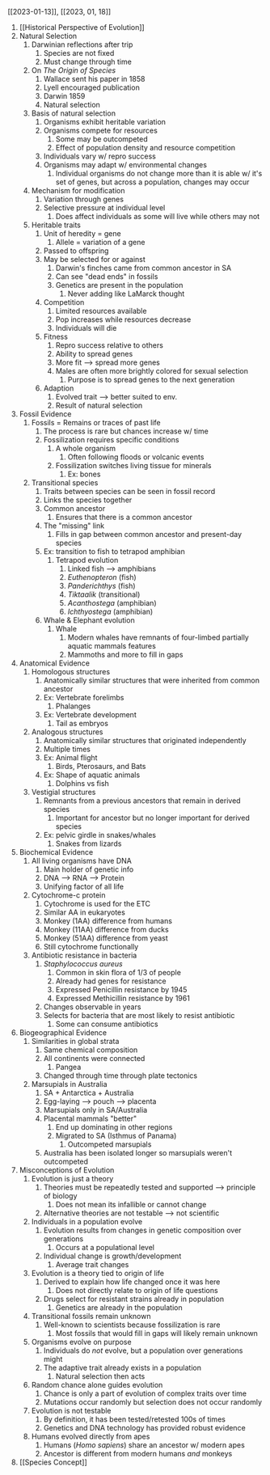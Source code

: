 [[2023-01-13]], [[2023, 01, 18]]

1. [[Historical Perspective of Evolution]]
2. Natural Selection
	1. Darwinian reflections after trip
		1. Species are not fixed
		2. Must change through time
	2. On *The Origin of Species*
		1. Wallace sent his paper in 1858
		2. Lyell encouraged publication
		3. Darwin 1859
		4. Natural selection
	3. Basis of natural selection
		1. Organisms exhibit heritable variation
		2. Organisms compete for resources
			1. Some may be outcompeted
			2. Effect of population density and resource competition
		3. Individuals vary w/ repro success
		4. Organisms may adapt w/ environmental changes
			1. Individual organisms do not change more than it is able w/ it's set of genes, but across a population, changes may occur
	4. Mechanism for modification
		1. Variation through genes
		2. Selective pressure at individual level
			1. Does affect individuals as some will live while others may not
	5. Heritable traits
		1. Unit of heredity = gene
			1. Allele = variation of a gene
		2. Passed to offspring
		3. May be selected for or against
			1. Darwin's finches came from common ancestor in SA 
			2. Can see "dead ends" in fossils
			3. Genetics are present in the population
				1. Never adding like LaMarck thought
		4. Competition
			1. Limited resources available
			2. Pop increases while resources decrease
			3. Individuals will die
		5. Fitness
			1. Repro success relative to others
			2. Ability to spread genes
			3. More fit --> spread more genes
			4. Males are often more brightly colored for sexual selection
				1. Purpose is to spread genes to the next generation
		6. Adaption 
			1. Evolved trait --> better suited to env.
			2. Result of natural selection
3. Fossil Evidence
	1. Fossils = Remains or traces of past life
		1. The process is rare but chances increase w/ time
		2. Fossilization requires specific conditions
			1. A whole organism
				1. Often following floods or volcanic events
			2. Fossilization switches living tissue for minerals 
				1. Ex: bones
	2. Transitional species
		1. Traits between species can be seen in fossil record
		2. Links the species together
		3. Common ancestor
			1. Ensures that there is a common ancestor
		4. The "missing" link
			1. Fills in gap between common ancestor and present-day species
		5. Ex: transition to fish to tetrapod amphibian
			1. Tetrapod evolution
				1. Linked fish --> amphibians
				2. *Euthenopteron* (fish)
				3. *Panderichthys* (fish)
				4. *Tiktaalik* (transitional)
				5. *Acanthostega* (amphibian)
				6. *Ichthyostega* (amphibian)
		6. Whale & Elephant evolution
			1. Whale
				1. Modern whales have remnants of four-limbed partially aquatic mammals features
				2. Mammoths and more to fill in gaps 
4. Anatomical Evidence
	1. Homologous structures
		1. Anatomically similar structures that were inherited from common ancestor
		3. Ex: Vertebrate forelimbs
			1. Phalanges
		4. Ex: Vertebrate development
			1. Tail as embryos
	2. Analogous structures
		1. Anatomically similar structures that originated independently
		2. Multiple times
		3. Ex: Animal flight
			1. Birds, Pterosaurs, and Bats
		4. Ex: Shape of aquatic animals
			1. Dolphins vs fish
	3. Vestigial structures
		1. Remnants from a previous ancestors that remain in derived species
			1. Important for ancestor but no longer important for derived species
		3. Ex: pelvic girdle in snakes/whales
			1. Snakes from lizards
5. Biochemical Evidence
	1. All living organisms have DNA
		1. Main holder of genetic info
		2. DNA --> RNA --> Protein
		3. Unifying factor of all life
	2. Cytochrome-c protein
		1. Cytochrome is used for the ETC
		2. Similar AA in eukaryotes
		3. Monkey (1AA) difference from humans
		4. Monkey (11AA) difference from ducks
		5. Monkey (51AA) difference from yeast
		6. Still cytochrome functionally
	3. Antibiotic resistance in bacteria
		1. *Staphylococcus aureus*
			1. Common in skin flora of 1/3 of people
			2. Already had genes for resistance
			3. Expressed Penicillin resistance by 1945
			4. Expressed Methicillin resistance by 1961
		2. Changes observable in years
		3. Selects for bacteria that are most likely to resist antibiotic
			1. Some can consume antibiotics
6. Biogeographical Evidence
	1. Similarities in global strata
		1. Same chemical composition
		2. All continents were connected
			1. Pangea
		3. Changed through time through plate tectonics
	2. Marsupials in Australia
		1. SA + Antarctica + Australia
		2. Egg-laying --> pouch --> placenta
		3. Marsupials only in SA/Australia
		4. Placental mammals "better"
			1. End up dominating in other regions
			2. Migrated to SA (Isthmus of Panama)
				1. Outcompeted marsupials
		5. Australia has been isolated longer so marsupials weren't outcompeted
7. Misconceptions of Evolution
	1. Evolution is just a theory
		1. Theories must be repeatedly tested and supported --> principle of biology
			1. Does not mean its infallible or cannot change
		2. Alternative theories are not testable --> not scientific
	2. Individuals in a population evolve
		1. Evolution results from changes in genetic composition over generations
			1. Occurs at a populational level
		2. Individual change is growth/development
			1. Average trait changes
	3. Evolution is a theory tied to origin of life
		1. Derived to explain how life changed once it was here
			1. Does not directly relate to origin of life questions
		2. Drugs select for resistant strains already in population
			1. Genetics are already in the population
	4. Transitional fossils remain unknown
		1. Well-known to scientists because fossilization is rare
			1. Most fossils that would fill in gaps will likely remain unknown
	5. Organisms evolve on purpose
		1. Individuals do *not* evolve, but a population over generations might
		2. The adaptive trait already exists in a population
			1. Natural selection then acts
	6. Random chance alone guides evolution
		1. Chance is only a part of evolution of complex traits over time
		2. Mutations occur randomly but selection does not occur randomly
	7. Evolution is not testable
		1. By definition, it has been tested/retested 100s of times
		2. Genetics and DNA technology has provided robust evidence
	8. Humans evolved directly from apes
		1. Humans (*Homo sapiens*) share an ancestor w/ modern apes
		2. Ancestor is different from modern humans *and* monkeys
8. [[Species Concept]]